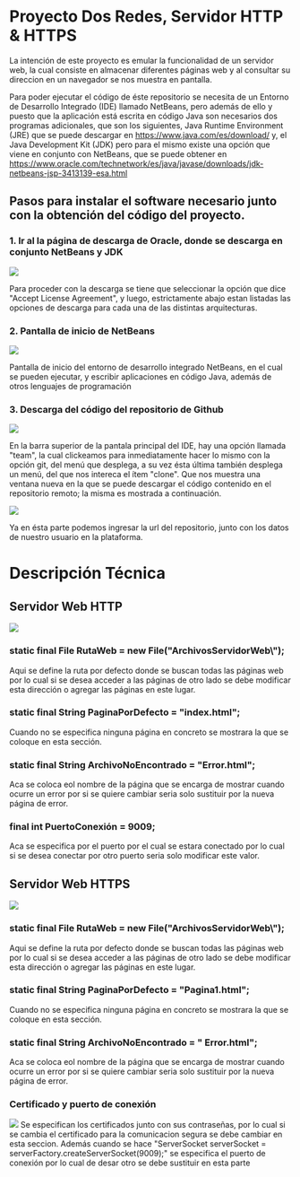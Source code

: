 # Proyecto Dos Redes, Servidor HTTP & HTTPS
 
La intención de este proyecto es emular la funcionalidad de un servidor web, la cual consiste en almacenar diferentes páginas web y al consultar su direccion en un navegador se nos muestra en pantalla.

Para poder ejecutar el código de éste repositorio se necesita de un Entorno de Desarrollo Integrado (IDE) llamado NetBeans, pero además de ello y puesto que la aplicación está escrita en código Java son necesarios dos programas adicionales, que son los siguientes, Java Runtime Environment (JRE) que se puede descargar en https://www.java.com/es/download/ y, el Java Development Kit (JDK) pero para el mismo existe una opción que viene en conjunto con NetBeans, que se puede obtener en https://www.oracle.com/technetwork/es/java/javase/downloads/jdk-netbeans-jsp-3413139-esa.html

## Pasos para instalar el software necesario junto con la obtención del código del proyecto.

### 1. Ir al la página de descarga de Oracle, donde se descarga en conjunto NetBeans y JDK

![](https://github.com/JassonRomero/ProyectoRedes/blob/master/descargarNetbeans.png)

Para proceder con la descarga se tiene que seleccionar la opción que dice "Accept License Agreement",
y luego, estrictamente abajo estan listadas las opciones de descarga para cada una de las 
distintas arquitecturas.

### 2. Pantalla de inicio de NetBeans

![](https://github.com/JassonRomero/ProyectoRedes/blob/master/initNetBeans.png)

Pantalla de inicio del entorno de desarrollo integrado NetBeans, en el cual se pueden ejecutar,
y escribir aplicaciones en código Java, además de otros lenguajes de programación

### 3. Descarga del código del repositorio de Github

![](https://github.com/JassonRomero/ProyectoDosRedesLuisStevenJasson/blob/img/imagen.png)

En la barra superior de la pantala principal del IDE, hay una opción llamada "team", la cual
clickeamos para inmediatamente hacer lo mismo con la opción git, del menú que desplega, a 
su vez ésta última también desplega un menú, del que nos intereca el ítem "clone". Que nos
muestra una ventana nueva en la que se puede descargar el código contenido en el repositorio
remoto; la misma es mostrada a continuación.

![](https://github.com/JassonRomero/ProyectoRedes/blob/master/configurarRepositorio.png)

Ya en ésta parte podemos ingresar la url del repositorio, junto con los datos de nuestro
usuario en la plataforma.

# Descripción Técnica
## Servidor Web HTTP
![](https://github.com/JassonRomero/ProyectoDosRedesLuisStevenJasson/blob/img/ServidorWeb.PNG)
### static final File RutaWeb = new File("ArchivosServidorWeb\\");
Aqui se define la ruta por defecto donde se buscan todas las páginas web por lo cual si se desea acceder a las páginas de otro lado se debe modificar esta dirección o agregar las páginas en este lugar.
### static final String PaginaPorDefecto = "index.html";
Cuando no se especifica ninguna página en concreto se mostrara la que se coloque en esta sección.
### static final String ArchivoNoEncontrado = "Error.html";
Aca se coloca eol nombre de la página que se encarga de mostrar cuando ocurre un error por si se quiere cambiar seria solo sustituir por la nueva página de error.
### final int PuertoConexión = 9009;
Aca se especifica por el puerto por el cual se estara conectado por lo cual si se desea conectar por otro puerto seria solo modificar este valor.
## Servidor Web HTTPS
![](https://github.com/JassonRomero/ProyectoDosRedesLuisStevenJasson/blob/img/ServidorHTTPS.PNG)
### static final File RutaWeb = new File("ArchivosServidorWeb\\");
Aqui se define la ruta por defecto donde se buscan todas las páginas web por lo cual si se desea acceder a las páginas de otro lado se debe modificar esta dirección o agregar las páginas en este lugar.
### static final String PaginaPorDefecto = "Pagina1.html";
Cuando no se especifica ninguna página en concreto se mostrara la que se coloque en esta sección.
### static final String ArchivoNoEncontrado = " Error.html";
Aca se coloca eol nombre de la página que se encarga de mostrar cuando ocurre un error por si se quiere cambiar seria solo sustituir por la nueva página de error.
### Certificado y puerto de conexión
![](https://github.com/JassonRomero/ProyectoDosRedesLuisStevenJasson/blob/img/main.PNG)
Se especifican los certificados junto con sus contraseñas, por lo cual si se cambia el certificado para la comunicacion segura se debe cambiar en esta seccion. Además cuando se hace "ServerSocket serverSocket = serverFactory.createServerSocket(9009);" se especifica el puerto de conexión por lo cual de desar otro se debe sustituir en esta parte 

